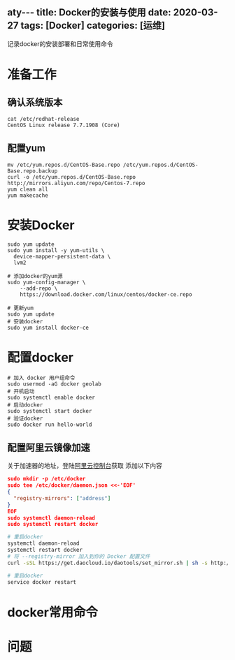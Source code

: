 aty---
title: Docker的安装与使用
date: 2020-03-27
tags: [Docker]
categories: [运维]
---

记录docker的安装部署和日常使用命令
<!-- more -->  

# 准备工作
## 确认系统版本
```shell
cat /etc/redhat-release 
CentOS Linux release 7.7.1908 (Core)
```
## 配置yum
```shell
mv /etc/yum.repos.d/CentOS-Base.repo /etc/yum.repos.d/CentOS-Base.repo.backup
curl -o /etc/yum.repos.d/CentOS-Base.repo http://mirrors.aliyun.com/repo/Centos-7.repo
yum clean all
yum makecache
```

# 安装Docker
```shell
sudo yum update
sudo yum install -y yum-utils \
  device-mapper-persistent-data \
  lvm2

# 添加docker的yum源
sudo yum-config-manager \
    --add-repo \
    https://download.docker.com/linux/centos/docker-ce.repo

# 更新yum
sudo yum update
# 安装docker
sudo yum install docker-ce

```

# 配置docker
```shell
# 加入 docker 用户组命令
sudo usermod -aG docker geolab
# 开机启动
sudo systemctl enable docker
# 启动docker
sudo systemctl start docker
# 验证docker
sudo docker run hello-world
```

## 配置阿里云镜像加速
关于加速器的地址，登陆[阿里云控制台](https://cr.console.aliyun.com/cn-hangzhou/instances/mirrors)获取
添加以下内容
```json
sudo mkdir -p /etc/docker
sudo tee /etc/docker/daemon.json <<-'EOF'
{
  "registry-mirrors": ["address"]
}
EOF
sudo systemctl daemon-reload
sudo systemctl restart docker
```

```bash
# 重启docker
systemctl daemon-reload
systemctl restart docker
# 将 --registry-mirror 加入到你的 Docker 配置文件
curl -sSL https://get.daocloud.io/daotools/set_mirror.sh | sh -s http://f1361db2.m.daocloud.io

# 重启docker
service docker restart
```

# docker常用命令

# 问题